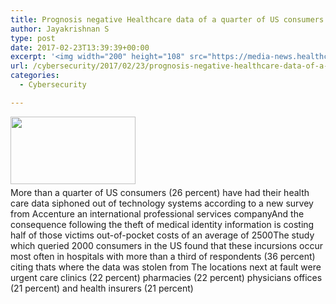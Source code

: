 ```yaml
---
title: Prognosis negative Healthcare data of a quarter of US consumers exposed
author: Jayakrishnan S
type: post
date: 2017-02-23T13:39:39+00:00
excerpt: '<img width="200" height="108" src="https://media-news.healthcareguys.com/wp-content/uploads/2017/02/Prognosis__1487857180.jpg" class="attachment-medium size-medium wp-post-image" alt="" style="display: block; margin-bottom: 5px; clear:both;max-width: 100%;" srcset="https://media-news.healthcareguys.com/wp-content/uploads/2017/02/Prognosis__1487857180.jpg 200w, https://media-news.healthcareguys.com/wp-content/uploads/2017/02/Prognosis__1487857180-100x54.jpg 100w" sizes="(max-width: 200px) 100vw, 200px" />More than a quarter of US consumers (26 percent) have had their health care data siphoned out of technology systems according to a new survey from Accenture an international professional services companyAnd the consequence following the theft of medical identity information is costing half of those victims out-of-pocket costs of an average of 2500The study which queried 2000 consumers in the US found that these incursions occur most often in hospitals with more than a third of respondents (36 percent) citing thats where the data was stolen from The locations next at fault were urgent care clinics (22 percent) pharmacies (22 percent) physicians offices (21 percent) and health insurers (21 percent) '
url: /cybersecurity/2017/02/23/prognosis-negative-healthcare-data-of-a-quarter-of-us-consumers-exposed/
categories:
  - Cybersecurity

---
```

<img width="200" height="108" src="https://media-news.healthcareguys.com/wp-content/uploads/2017/02/Prognosis__1487857180.jpg" class="attachment-medium size-medium wp-post-image" alt="" style="display: block; margin-bottom: 5px; clear:both;max-width: 100%;" srcset="https://media-news.healthcareguys.com/wp-content/uploads/2017/02/Prognosis__1487857180.jpg 200w, https://media-news.healthcareguys.com/wp-content/uploads/2017/02/Prognosis__1487857180-100x54.jpg 100w" sizes="(max-width: 200px) 100vw, 200px" />More than a quarter of US consumers (26 percent) have had their health care data siphoned out of technology systems according to a new survey from Accenture an international professional services companyAnd the consequence following the theft of medical identity information is costing half of those victims out-of-pocket costs of an average of 2500The study which queried 2000 consumers in the US found that these incursions occur most often in hospitals with more than a third of respondents (36 percent) citing thats where the data was stolen from The locations next at fault were urgent care clinics (22 percent) pharmacies (22 percent) physicians offices (21 percent) and health insurers (21 percent)